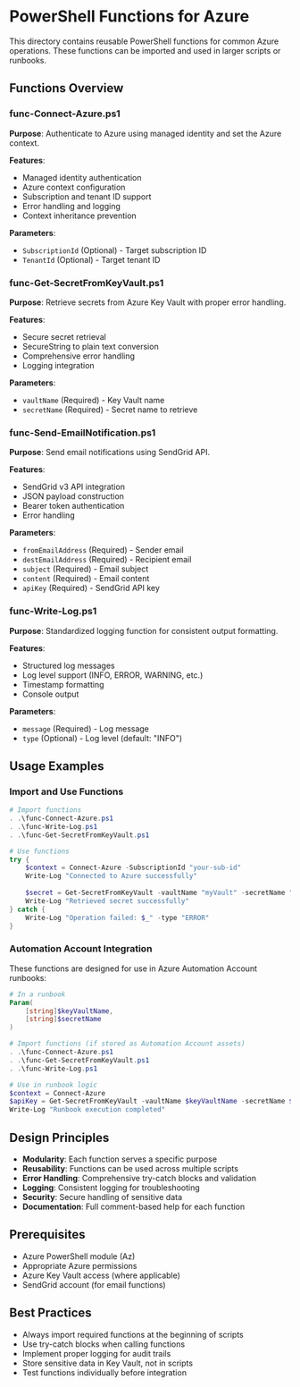 # PowerShell Functions for Azure

This directory contains reusable PowerShell functions for common Azure operations. These functions can be imported and used in larger scripts or runbooks.

## Functions Overview

### func-Connect-Azure.ps1
**Purpose**: Authenticate to Azure using managed identity and set the Azure context.

**Features**:
- Managed identity authentication
- Azure context configuration
- Subscription and tenant ID support
- Error handling and logging
- Context inheritance prevention

**Parameters**:
- `SubscriptionId` (Optional) - Target subscription ID
- `TenantId` (Optional) - Target tenant ID

### func-Get-SecretFromKeyVault.ps1
**Purpose**: Retrieve secrets from Azure Key Vault with proper error handling.

**Features**:
- Secure secret retrieval
- SecureString to plain text conversion
- Comprehensive error handling
- Logging integration

**Parameters**:
- `vaultName` (Required) - Key Vault name
- `secretName` (Required) - Secret name to retrieve

### func-Send-EmailNotification.ps1
**Purpose**: Send email notifications using SendGrid API.

**Features**:
- SendGrid v3 API integration
- JSON payload construction
- Bearer token authentication
- Error handling

**Parameters**:
- `fromEmailAddress` (Required) - Sender email
- `destEmailAddress` (Required) - Recipient email
- `subject` (Required) - Email subject
- `content` (Required) - Email content
- `apiKey` (Required) - SendGrid API key

### func-Write-Log.ps1
**Purpose**: Standardized logging function for consistent output formatting.

**Features**:
- Structured log messages
- Log level support (INFO, ERROR, WARNING, etc.)
- Timestamp formatting
- Console output

**Parameters**:
- `message` (Required) - Log message
- `type` (Optional) - Log level (default: "INFO")

## Usage Examples

### Import and Use Functions
```powershell
# Import functions
. .\func-Connect-Azure.ps1
. .\func-Write-Log.ps1
. .\func-Get-SecretFromKeyVault.ps1

# Use functions
try {
    $context = Connect-Azure -SubscriptionId "your-sub-id"
    Write-Log "Connected to Azure successfully"
    
    $secret = Get-SecretFromKeyVault -vaultName "myVault" -secretName "mySecret"
    Write-Log "Retrieved secret successfully"
} catch {
    Write-Log "Operation failed: $_" -type "ERROR"
}
```

### Automation Account Integration
These functions are designed for use in Azure Automation Account runbooks:

```powershell
# In a runbook
Param(
    [string]$keyVaultName,
    [string]$secretName
)

# Import functions (if stored as Automation Account assets)
. .\func-Connect-Azure.ps1
. .\func-Get-SecretFromKeyVault.ps1
. .\func-Write-Log.ps1

# Use in runbook logic
$context = Connect-Azure
$apiKey = Get-SecretFromKeyVault -vaultName $keyVaultName -secretName $secretName
Write-Log "Runbook execution completed"
```

## Design Principles

- **Modularity**: Each function serves a specific purpose
- **Reusability**: Functions can be used across multiple scripts
- **Error Handling**: Comprehensive try-catch blocks and validation
- **Logging**: Consistent logging for troubleshooting
- **Security**: Secure handling of sensitive data
- **Documentation**: Full comment-based help for each function

## Prerequisites

- Azure PowerShell module (Az)
- Appropriate Azure permissions
- Azure Key Vault access (where applicable)
- SendGrid account (for email functions)

## Best Practices

- Always import required functions at the beginning of scripts
- Use try-catch blocks when calling functions
- Implement proper logging for audit trails
- Store sensitive data in Key Vault, not in scripts
- Test functions individually before integration